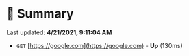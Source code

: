 # 📖 Summary
Last updated: **4/21/2021, 9:11:04 AM**

- `GET` [https://google.com](https://google.com) - **Up** (130ms)
